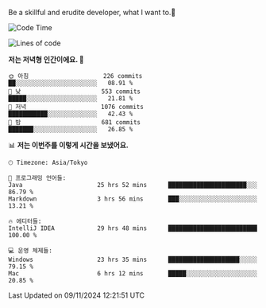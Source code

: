 Be a skillful and erudite developer, what I want to.👶

<!--START_SECTION:waka-->
![Code Time](http://img.shields.io/badge/Code%20Time-1%2C387%20hrs%2047%20mins-blue)

![Lines of code](https://img.shields.io/badge/%EC%A0%80%EB%8A%94%20%EC%97%AC%ED%83%9C%EA%B9%8C%EC%A7%80%20-883.3%20thousand%20%EC%A4%84%EC%9D%98%20%EC%BD%94%EB%93%9C%EB%A5%BC%20%EC%9E%91%EC%84%B1%ED%96%88%EC%96%B4%EC%9A%94.-blue)

**저는 저녁형 인간이에요. 🦉** 

```text
🌞 아침                     226 commits         ██░░░░░░░░░░░░░░░░░░░░░░░   08.91 % 
🌆 낮　                     553 commits         █████░░░░░░░░░░░░░░░░░░░░   21.81 % 
🌃 저녁                     1076 commits        ███████████░░░░░░░░░░░░░░   42.43 % 
🌙 밤　                     681 commits         ███████░░░░░░░░░░░░░░░░░░   26.85 % 
```


📊 **저는 이번주를 이렇게 시간을 보냈어요.** 

```text
🕑︎ Timezone: Asia/Tokyo

💬 프로그래밍 언어들: 
Java                     25 hrs 52 mins      ██████████████████████░░░   86.79 % 
Markdown                 3 hrs 56 mins       ███░░░░░░░░░░░░░░░░░░░░░░   13.21 % 

🔥 에디터들: 
IntelliJ IDEA            29 hrs 48 mins      █████████████████████████   100.00 % 

💻 운영 체제들: 
Windows                  23 hrs 35 mins      ████████████████████░░░░░   79.15 % 
Mac                      6 hrs 12 mins       █████░░░░░░░░░░░░░░░░░░░░   20.85 % 
```


 Last Updated on 09/11/2024 12:21:51 UTC
<!--END_SECTION:waka-->
